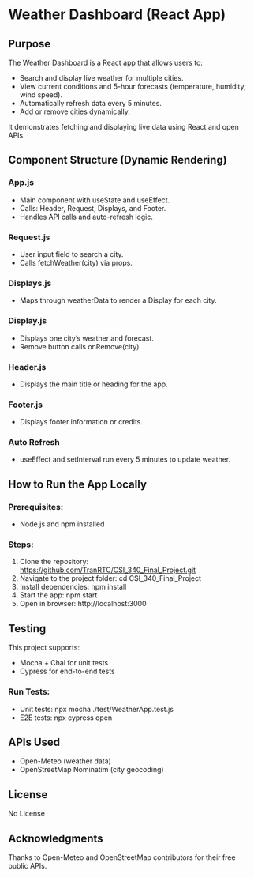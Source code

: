 # Weather Dashboard (React App)

## Purpose
The Weather Dashboard is a React app that allows users to:
- Search and display live weather for multiple cities.
- View current conditions and 5-hour forecasts (temperature, humidity, wind speed).
- Automatically refresh data every 5 minutes.
- Add or remove cities dynamically.

It demonstrates fetching and displaying live data using React and open APIs.

## Component Structure (Dynamic Rendering)

### App.js
- Main component with useState and useEffect.
- Calls: Header, Request, Displays, and Footer.
- Handles API calls and auto-refresh logic.

### Request.js
- User input field to search a city.
- Calls fetchWeather(city) via props.

### Displays.js
- Maps through weatherData to render a Display for each city.

### Display.js
- Displays one city’s weather and forecast.
- Remove button calls onRemove(city).

### Header.js
- Displays the main title or heading for the app.

### Footer.js
- Displays footer information or credits.

### Auto Refresh
- useEffect and setInterval run every 5 minutes to update weather.

## How to Run the App Locally

### Prerequisites:
- Node.js and npm installed

### Steps:
1. Clone the repository:
   https://github.com/TranRTC/CSI_340_Final_Project.git
2. Navigate to the project folder:
   cd CSI_340_Final_Project
3. Install dependencies:
   npm install
4. Start the app:
   npm start
5. Open in browser:
   http://localhost:3000

## Testing

This project supports:
- Mocha + Chai for unit tests
- Cypress for end-to-end tests

### Run Tests:
- Unit tests:
  npx mocha ./test/WeatherApp.test.js
- E2E tests:
  npx cypress open

## APIs Used
- Open-Meteo (weather data)
- OpenStreetMap Nominatim (city geocoding)

## License
No License

## Acknowledgments
Thanks to Open-Meteo and OpenStreetMap contributors for their free public APIs.

